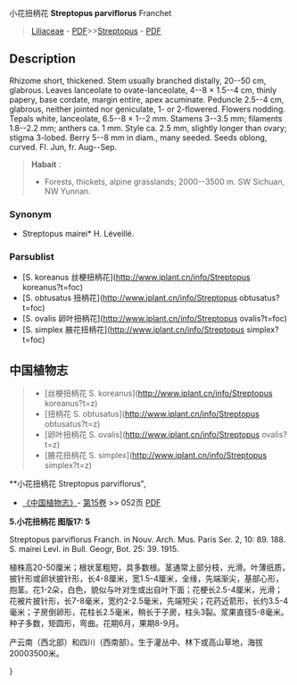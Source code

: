 小花扭柄花 **Streptopus parviflorus** Franchet

> [Liliaceae](http://www.iplant.cn/info/Liliaceae?t=foc) - [PDF](http://www.iplant.cn/foc/pdf/Liliaceae.pdf)>>[Streptopus](http://www.iplant.cn/info/Streptopus?t=foc) - [PDF](http://www.iplant.cn/foc/pdf/Streptopus.pdf)

## Description

Rhizome short, thickened. Stem usually branched distally, 20--50 cm, glabrous. Leaves lanceolate to ovate-lanceolate, 4--8 × 1.5--4 cm, thinly papery, base cordate, margin entire, apex acuminate. Peduncle 2.5--4 cm, glabrous, neither jointed nor geniculate, 1- or 2-flowered. Flowers nodding. Tepals white, lanceolate, 6.5--8 × 1--2 mm. Stamens 3--3.5 mm; filaments 1.8--2.2 mm; anthers ca. 1 mm. Style ca. 2.5 mm, slightly longer than ovary; stigma 3-lobed. Berry 5--8 mm in diam., many seeded. Seeds oblong, curved. Fl. Jun, fr. Aug--Sep.

> **Habait** : 
>* Forests, thickets, alpine grasslands; 2000--3500 m. SW Sichuan, NW Yunnan.

### Synonym
* Streptopus mairei* H. Léveillé.

### Parsublist

* [S.  koreanus  丝梗扭柄花](http://www.iplant.cn/info/Streptopus koreanus?t=foc)
* [S.  obtusatus  扭柄花](http://www.iplant.cn/info/Streptopus obtusatus?t=foc)
* [S.  ovalis  卵叶扭柄花](http://www.iplant.cn/info/Streptopus ovalis?t=foc)
* [S.  simplex  腋花扭柄花](http://www.iplant.cn/info/Streptopus simplex?t=foc)

## 中国植物志

> * [丝梗扭柄花  S.  koreanus](http://www.iplant.cn/info/Streptopus koreanus?t=z)
> * [扭柄花  S.  obtusatus](http://www.iplant.cn/info/Streptopus obtusatus?t=z)
> * [卵叶扭柄花  S.  ovalis](http://www.iplant.cn/info/Streptopus ovalis?t=z)
> * [腋花扭柄花  S.  simplex](http://www.iplant.cn/info/Streptopus simplex?t=z)

**小花扭柄花 Streptopus parviflorus",

* [《中国植物志》](http://www.iplant.cn/frps)- [第15卷](http://www.iplant.cn/frps/vol/15) >> 052页 [PDF](http://www.iplant.cn/frps/pdf/15/052a.pdf)

**5.小花扭柄花 图版17: 5**

Streptopus parviflorus Franch. in Nouv. Arch. Mus. Paris Ser. 2, 10: 89. 188. S. mairei Levl. in Bull. Geogr, Bot. 25: 39. 1915.

植株高20-50厘米；根状茎粗短，具多数根。茎通常上部分枝，光滑。叶薄纸质，披针形或卵状披针形，长4-8厘米，宽1.5-4厘米，全缘，先端渐尖，基部心形，抱茎。花1-2朵，白色，貌似与叶对生或出自叶下面；花梗长2.5-4厘米，光滑；花被片披针形，长7-8毫米，宽约2-2.5毫米，先端短尖；花药近箭形，长约3.5-4毫米；子房倒卵形，花柱长2.5毫米，稍长于子房，柱头3裂。浆果直径5-8毫米。种子多数，矩圆形，弯曲。花期6月，果期8-9月。

产云南（西北部）和四川（西南部）。生于灌丛中、林下或高山草地，海拔20003500米。

}
